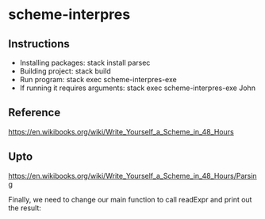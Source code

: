 # scheme-interpres

## Instructions

* Installing packages: stack install parsec
* Building project: stack build
* Run program: stack exec scheme-interpres-exe
* If running it requires arguments: stack exec scheme-interpres-exe John

## Reference

https://en.wikibooks.org/wiki/Write_Yourself_a_Scheme_in_48_Hours

## Upto
https://en.wikibooks.org/wiki/Write_Yourself_a_Scheme_in_48_Hours/Parsing

Finally, we need to change our main function to call readExpr and print out the result: